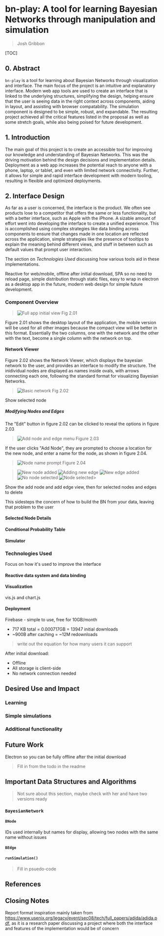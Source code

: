 <h1>bn-play: A tool for learning Bayesian Networks through manipulation and simulation</h1>
<!-- Used h1 here so the line would be left out of the TOC -->

>Josh Gribbon

[TOC]

<!--
TODO:
* [_] Add some research for education and interface stuff
* [/] Finish outline
* [_] Put name somewhere
* [/] Fill in sections
* [_] Format references
* [_] Format document as two-column pdf
    * [_] Review and update formatting in general
* [_] Check on removing the data structures and algorithms part
* [_] Submit to canvas
-->

## 0. Abstract

`bn-play` is a tool for learning about Bayesian Networks through visualization and interface. The main focus of the project is an intuitive and explanatory interface. Modern web app tools are used to create an interface that is linked to the underlying structures, simplifying the design, helping ensure that the user is seeing data in the right context across components, aiding in layout, and assisting with browser compatability. The simulation component is designed to be simple, robust, and expandable. The resulting project achieved all the critical features listed in the proposal as well as some stretch goals, while also being poised for future development.

## 1. Introduction

The main goal of this project is to create an accessible tool for improving our knowledge and understanding of Bayesian Networks. This was the driving motivation behind the design decisions and implementation details. Deployment as a web app increases the potential reach to anyone with a phone, laptop, or tablet, and even with limited network connectivity. Further, it allows for simple and rapid interface development with modern tooling, resulting in flexible and optimized deployments.

## 2. Interface Design

As far as a user is concerned, the interface is the product. We often see products lose to a competitor that offers the same or less functionality, but with a better interface, such as Apple with the iPhone. A sizable amount of effort went into developing the interface to create a unified experience. This is accomplished using complex strategies like data binding across components to ensure that changes made in one location are reflected across the application, simple strategies like the presence of tooltips to explain the meaning behind different views, and stuff in between such as default values that prompt user interaction.

The section on *Technologies Used* discussing how various tools aid in these implementations.

Reactive for web/mobile, offline after initial download, SPA so no need to reload page, simple distribution through static files, easy to wrap in electron as a desktop app in the future, modern web design for simple future development.

### Component Overview
>![Full app initial view](./public/app-view-01.png)
>Fig 2.01

Figure 2.01 shows the desktop layout of the application, the mobile version will be used for all other images because the compact view will be better in this format. Essentially the two columns, one with the network and the other with the text, become a single column with the network on top.

#### Network Viewer

Figure 2.02 shows the Network Viewer, which displays the bayesian network to the user, and provides an interface to modify the structure. The inidividual nodes are displayed as names inside ovals, with arrows connecting each one, following the standard format for visualizing Bayesian Networks.

>![Basic network](./public/network-view-01.png)
>Fig 2.02

Show selected node

##### Modifying Nodes and Edges

The "Edit" button in figure 2.02 can be clicked to reveal the options in figure 2.03

>![Add node and edge menu](./public/add-node-and-edge-menu.png)
>Figure 2.03

If the user clicks "Add Node", they are prompted to choose a location for the new node, and enter a name for the node, as shown in figure 2.04.

>![Node name prompt](./public/node-name-prompt.png)
>Figure 2.04

>![New node added](./public/new-node-added.png)
>![Adding new edge](./public/adding-edge.png)
>![New edge added](./public/new-edge-added.png)
>![No node selected](./public/no-node-selected.png)
>![Node selected](./public/node-selected.png)>



Show the add node and add edge view, then for selected nodes and edges to delete

This sidesteps the concern of how to build the BN from your data, leaving that problem to the user

#### Selected Node Details

#### Conditional Probability Table

#### Simulator

### Technologies Used

Focus on how it's used to improve the interface

#### Reactive data system and data binding

#### Visualization

vis.js and chart.js

#### Deployment

Firebase - simple to use, free for 10GB/month
* 717 KB total = 0.000717GB = 13947 initial downloads
* ~900B after caching = ~12M redownloads
> write out the equation for how many users it can support

After initial download:
* Offline
* All storage is client-side
* No network connection needed
 
## Desired Use and Impact

### Learning

### Simple simulations

### Additional functionality

## Future Work

Electron so you can be fully offline after the initial download
> Fill in from the todo in the readme

## Important Data Structures and Algorithms

> Not sure about this section, maybe check with her and have two versions ready

### `BayesianNetwork`

#### `BNode`
IDs used internally but names for display, allowing two nodes with the same name without issues

#### `BEdge`

#### `runSimulation()`

> Fill in psuedo-code

## References

## Closing Notes

Report format inspiration mainly taken from https://www.usenix.org/legacy/event/sec08/tech/full_papers/adida/adida.pdf, as it is a research paper discussing a project where both the interface and features of the implementation would be of concern